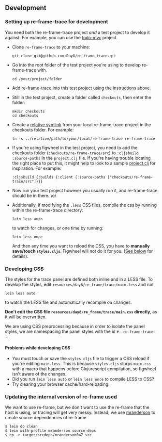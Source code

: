 ## Development

### Setting up re-frame-trace for development

You need both the re-frame-trace project _and_ a test project to develop it against. For example, you can use the [todo-mvc](https://github.com/Day8/re-frame/tree/master/examples/todomvc) project.

- Clone `re-frame-trace` to your machine:

  ```
  git clone git@github.com:Day8/re-frame-trace.git
  ```

- Go into the root folder of the test project you're using to develop re-frame-trace with.

  ```
  cd /your/project/folder
  ```

- Add re-frame-trace into this test project using the [instructions](#getting-started) above.

- Still in the test project, create a folder called `checkouts`, then enter the folder:

  ```
  mkdir checkouts
  cd checkouts
  ```

- Create a [relative symlink](https://superuser.com/questions/146231/how-do-i-create-a-relative-symbolic-link-in-linux) from your local re-frame-trace project in the checkouts folder. For example:

  ```
  ln -s ../relative/path/to/your/local/re-frame-trace re-frame-trace
  ```

- If you're using figwheel in the test project, you need to add the checkouts folder (`checkouts/re-frame-trace/src`) to `:cljsbuild :source-paths` in the `project.clj` file. If you're having trouble locating the right place to put this, it might help to look to a sample [project.clj](https://github.com/technomancy/leiningen/blob/stable/sample.project.clj) for inspiration. For example:

  ```
  :cljsbuild {:builds {:client {:source-paths ["checkouts/re-frame-trace/src"]}}}
  ```

- Now run your test project however you usually run it, and re-frame-trace should be in there. \o/

- Additionally, if modifying the `.less` CSS files, compile the css by running within the re-frame-trace directory:

  ```
  lein less auto
  ```

  to watch for changes, or one time by running:

  ```
  lein less once
  ```

  And then any time you want to reload the CSS, you have to **manually save/touch `styles.cljs`**. Figwheel will not do it for you. ([See below](#problems-while-developing-css) for details).


### Developing CSS

The styles for the trace panel are defined both inline and in a LESS file. To develop the styles, edit `resources/day8/re_frame/trace/main.less` and run

```
lein less auto
```

to watch the LESS file and automatically recompile on changes.

**Don't edit the CSS file `resources/day8/re_frame/trace/main.css` directly**, as it will be overwritten.

We are using CSS preprocessing because in order to isolate the panel styles, we are namespacing the panel styles with the id `#--re-frame-trace--`.

#### Problems while developing CSS

- You must touch or save the `styles.cljs` file to trigger a CSS reload if you're editing `main.less`. This is because `styles.cljs` slurps `main.css` with a macro that happens before Clojurescript compilation, so figwheel isn't aware of the changes.
- Did you run `lein less auto` or `lein less once` to compile LESS to CSS?
- Try clearing your browser cache/hard-reloading.

### Updating the internal version of re-frame used

We want to use re-frame, but we don't want to use the re-frame that the host is using, or tracing will get very messy. Instead, we use [mranderson](https://github.com/benedekfazekas/mranderson) to create source dependencies of re-frame.

```console
$ lein do clean
$ lein with-profile mranderson source-deps
$ cp -r target/srcdeps/mranderson047 src 
```

